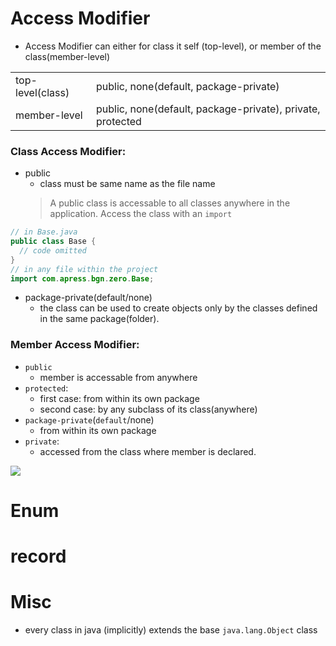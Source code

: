 
# Access Modifier
- Access Modifier can either for class it self (top-level), or member of the class(member-level)

|||
|-|-|
|top-level(class)|public, none(default, package-private)|
|member-level|public, none(default, package-private), private, protected|


### Class Access Modifier:
- public
  - class must be same name as the file name
  > A public class is accessable to all classes anywhere in the application. Access the class with an `import`
```java
// in Base.java
public class Base {
  // code omitted
}
// in any file within the project
import com.apress.bgn.zero.Base;
```
- package-private(default/none)
  - the class can be used to create objects only by the classes defined in the same package(folder). 


### Member Access Modifier:
- `public`
  - member is accessable from anywhere
- `protected`:
  - first case: from within its own package
  - second case: by any subclass of its class(anywhere)
- `package-private`(`default`/none)
  - from within its own package
- `private`: 
  - accessed from the class where member is declared.

![](https://imgur.com/mq4AwmF.jpg)




# Enum

# record



# Misc 
- every class in java (implicitly) extends the base `java.lang.Object` class
